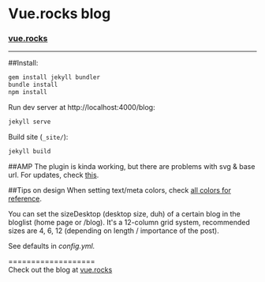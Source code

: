 # Vue.rocks blog
### [vue.rocks](http://vue.rocks)

----------------------------------

##Install:
```bash
gem install jekyll bundler
bundle install
npm install
```

Run dev server at http://localhost:4000/blog:
```bash
jekyll serve
```

Build site (`_site/`):
```bash
jekyll build
```


##AMP
The plugin is kinda working, but there are problems with svg & base url. For updates, check [this](https://github.com/juusaw/amp-jekyll).

##Tips on design
When setting text/meta colors, check [all colors for reference](https://www.materialui.co/colors).

You can set the sizeDesktop (desktop size, duh) of a certain blog in the bloglist (home page or /blog). It's a 12-column grid system, recommended sizes are 4, 6, 12 (depending on length / importance of the post). 

See defaults in _config.yml._

===================
<br/>
Check out the blog at [vue.rocks](https://vue.rocks)

